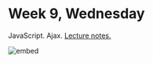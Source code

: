 # Week 9, Wednesday

JavaScript. Ajax.  [Lecture notes.](http://cdn.cs50.net/2015/fall/lectures/9/w/notes9w/notes9w.html)

![embed](https://www.youtube.com/embed/l9gEGB0eOps)
